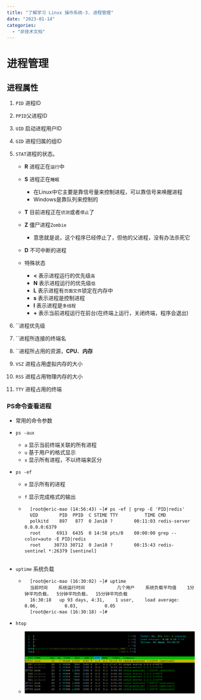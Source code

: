 ```yaml
---
title: "了解学习 Linux 操作系统-3. 进程管理"
date: "2023-01-14"
categories: 
  - "非技术文档"
---
```


# 进程管理

## 进程属性

1. `PID` 进程ID
2. `PPID`父进程ID
3. `UID` 启动进程用户ID
4. `GID` 进程归属的组ID
5. `STAT`进程的状态。
    
    - **R** 进程正在`运行`中
    - **S** 进程正在`睡眠`
        
        - 在Linux中它主要是靠信号量来控制进程，可以靠信号来唤醒进程
        - Windows是靠队列来控制的
    - **T** 目前进程正在`侦测`或者`停止`了
    - **Z** 僵尸进程`Zombie`
        
        - 意思就是说，这个程序已经停止了，但他的父进程，没有办法杀死它
    - **D** 不可中断的进程
    - 特殊状态
        
        - **<** 表示进程运行的优先级`高`
        - **N** 表示进程运行的优先级`低`
        - **L** 表示进程有`页面文件`锁定在内存中
        - **s** 表示进程是控制进程
        - **I** 表示进程是`多线程`
        - **+** 表示当前进程运行在前台(在终端上运行，关闭终端，程序会退出)
6. \`\`进程优先级
7. \`\`进程所连接的终端名
8. \`\`进程所占用的资源，**CPU**、**内存**
9. `VSZ` 进程占用虚拟内存的大小
10. `RSS` 进程占用物理内存的大小
11. `TTY` 进程占用的终端

### PS命令查看进程

- 常用的命令参数
    
- `ps -aux`
    
    - `a` 显示当前终端关联的所有进程
    - `u` 基于用户的格式显示
    - `x` 显示所有进程，不以终端来区分
- `ps -ef`
    
    - `e` 显示所有的进程
        
    - `f` 显示完成格式的输出
        
    - ```shell
        [root@eric-mao (14:56:43) ~]# ps -ef | grep -E 'PID|redis'
        UID        PID  PPID  C STIME TTY          TIME CMD
        polkitd    897   877  0 Jan10 ?        00:11:03 redis-server 0.0.0.0:6379
        root      6913  6435  0 14:58 pts/0    00:00:00 grep --color=auto -E PID|redis
        root     30733 30712  0 Jan10 ?        00:15:43 redis-sentinel *:26379 [sentinel]
        
        ```
        
- `uptime` 系统负载
    
    - ```shell
        [root@eric-mao (16:30:02) ~]# uptime
        当前时间    系统运行时间            几个用户    系统负载平均值    1分钟平均负载，  5分钟平均负载，  15分钟平均负载      
        16:30:18   up 93 days, 4:31,    1 user,    load average:   0.06,          0.03,          0.05
        [root@eric-mao (16:30:18) ~]#
        ```
        
- `htop`
    
    - [![](images/htop-01.png)](http://qiniu.dev-share.top/image/linux/htop-01.png)
